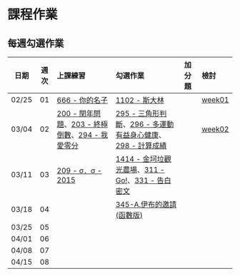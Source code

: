 # 課程作業

## 每週勾選作業

| 日期 | 週次 | 上課練習 | 勾選作業 | 加分題 | 檢討 |
| :--: | :--: | :------- | :------- | :----- | :--- |
| 02/25 | 01 | [666 - 你的名子][] | [1102 - 斯大林][] |   | [week01][week01] |
| 03/04 | 02 |  [200 - 閏年問題][]、[203 - 終極倒數][]、[294 - 我愛零分][]| [295 - 三角形判斷][]、[296 - 多運動有益身心健康][]、[298 - 計算成績][] |   |[week02][week02] |
| 03/11 | 03 | [209 - σ．σ - 2015][] | [1414 - 金坷垃觀光農場][]、[311 - Go!][]、[331 - 告白密文][] |    ||
| 03/18 | 04 |    |[345-A.伊布的邀請(函數版)][]    |    ||
| 03/25 | 05 |    |    |    ||
| 04/01 | 06 |    |    |    ||
| 04/08 | 07 |    |    |    ||
| 04/15 | 08 |    |    |    ||

[666 - 你的名子]: http://neoj.sprout.tw/problem/666/
[1102 - 斯大林]: http://neoj.sprout.tw/problem/1102/
[295 - 三角形判斷]: http://neoj.sprout.tw/problem/295/
[296 - 多運動有益身心健康]: http://neoj.sprout.tw/problem/296/
[298 - 計算成績]: http://neoj.sprout.tw/problem/298/
[200 - 閏年問題]: http://neoj.sprout.tw/problem/200/
[203 - 終極倒數]: http://neoj.sprout.tw/problem/203/
[294 - 我愛零分]: http://neoj.sprout.tw/problem/294/
[1414 - 金坷垃觀光農場]: http://neoj.sprout.tw/problem/1414/
[209 - σ．σ - 2015]: http://neoj.sprout.tw/problem/209/
[311 - Go!]: http://neoj.sprout.tw/problem/311/
[331 - 告白密文]: http://neoj.sprout.tw/problem/331/
[345-A.伊布的邀請(函數版)]: http://neoj.sprout.tw/problem/345/
[week01]: https://drive.google.com/open?id=0B_Qu9g2Wq4PbWUxDV2ZIcWlFVzA
[week02]: https://drive.google.com/open?id=0B8Sm4iboInAZVkF5ZkprWkdBejA
